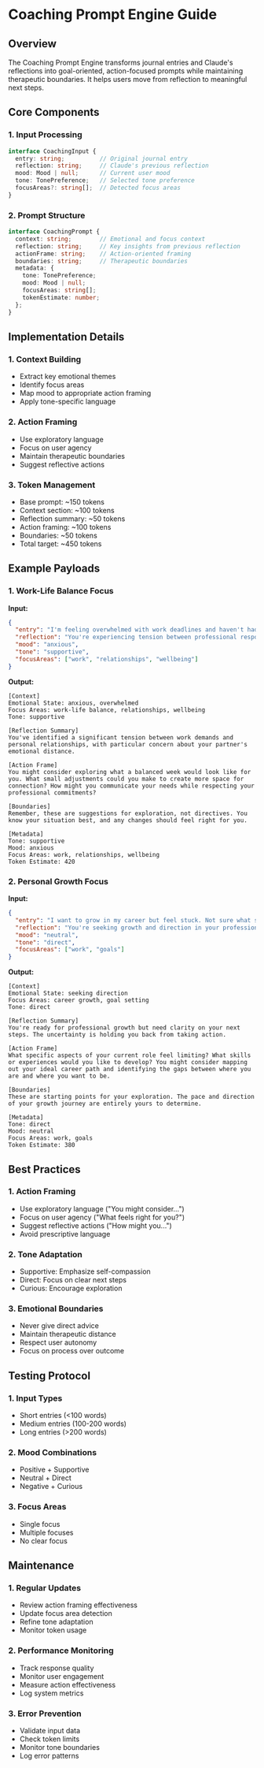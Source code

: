 # Coaching Prompt Engine Guide

## Overview
The Coaching Prompt Engine transforms journal entries and Claude's reflections into goal-oriented, action-focused prompts while maintaining therapeutic boundaries. It helps users move from reflection to meaningful next steps.

## Core Components

### 1. Input Processing
```typescript
interface CoachingInput {
  entry: string;          // Original journal entry
  reflection: string;     // Claude's previous reflection
  mood: Mood | null;      // Current user mood
  tone: TonePreference;   // Selected tone preference
  focusAreas?: string[];  // Detected focus areas
}
```

### 2. Prompt Structure
```typescript
interface CoachingPrompt {
  context: string;        // Emotional and focus context
  reflection: string;     // Key insights from previous reflection
  actionFrame: string;    // Action-oriented framing
  boundaries: string;     // Therapeutic boundaries
  metadata: {
    tone: TonePreference;
    mood: Mood | null;
    focusAreas: string[];
    tokenEstimate: number;
  };
}
```

## Implementation Details

### 1. Context Building
- Extract key emotional themes
- Identify focus areas
- Map mood to appropriate action framing
- Apply tone-specific language

### 2. Action Framing
- Use exploratory language
- Focus on user agency
- Maintain therapeutic boundaries
- Suggest reflective actions

### 3. Token Management
- Base prompt: ~150 tokens
- Context section: ~100 tokens
- Reflection summary: ~50 tokens
- Action framing: ~100 tokens
- Boundaries: ~50 tokens
- Total target: ~450 tokens

## Example Payloads

### 1. Work-Life Balance Focus
**Input:**
```json
{
  "entry": "I'm feeling overwhelmed with work deadlines and haven't had time for my family. My partner seems distant.",
  "reflection": "You're experiencing tension between professional responsibilities and personal relationships. This imbalance is affecting your emotional wellbeing.",
  "mood": "anxious",
  "tone": "supportive",
  "focusAreas": ["work", "relationships", "wellbeing"]
}
```

**Output:**
```
[Context]
Emotional State: anxious, overwhelmed
Focus Areas: work-life balance, relationships, wellbeing
Tone: supportive

[Reflection Summary]
You've identified a significant tension between work demands and personal relationships, with particular concern about your partner's emotional distance.

[Action Frame]
You might consider exploring what a balanced week would look like for you. What small adjustments could you make to create more space for connection? How might you communicate your needs while respecting your professional commitments?

[Boundaries]
Remember, these are suggestions for exploration, not directives. You know your situation best, and any changes should feel right for you.

[Metadata]
Tone: supportive
Mood: anxious
Focus Areas: work, relationships, wellbeing
Token Estimate: 420
```

### 2. Personal Growth Focus
**Input:**
```json
{
  "entry": "I want to grow in my career but feel stuck. Not sure what steps to take next.",
  "reflection": "You're seeking growth and direction in your professional life, but uncertainty is creating hesitation.",
  "mood": "neutral",
  "tone": "direct",
  "focusAreas": ["work", "goals"]
}
```

**Output:**
```
[Context]
Emotional State: seeking direction
Focus Areas: career growth, goal setting
Tone: direct

[Reflection Summary]
You're ready for professional growth but need clarity on your next steps. The uncertainty is holding you back from taking action.

[Action Frame]
What specific aspects of your current role feel limiting? What skills or experiences would you like to develop? You might consider mapping out your ideal career path and identifying the gaps between where you are and where you want to be.

[Boundaries]
These are starting points for your exploration. The pace and direction of your growth journey are entirely yours to determine.

[Metadata]
Tone: direct
Mood: neutral
Focus Areas: work, goals
Token Estimate: 380
```

## Best Practices

### 1. Action Framing
- Use exploratory language ("You might consider...")
- Focus on user agency ("What feels right for you?")
- Suggest reflective actions ("How might you...")
- Avoid prescriptive language

### 2. Tone Adaptation
- Supportive: Emphasize self-compassion
- Direct: Focus on clear next steps
- Curious: Encourage exploration

### 3. Emotional Boundaries
- Never give direct advice
- Maintain therapeutic distance
- Respect user autonomy
- Focus on process over outcome

## Testing Protocol

### 1. Input Types
- Short entries (<100 words)
- Medium entries (100-200 words)
- Long entries (>200 words)

### 2. Mood Combinations
- Positive + Supportive
- Neutral + Direct
- Negative + Curious

### 3. Focus Areas
- Single focus
- Multiple focuses
- No clear focus

## Maintenance

### 1. Regular Updates
- Review action framing effectiveness
- Update focus area detection
- Refine tone adaptation
- Monitor token usage

### 2. Performance Monitoring
- Track response quality
- Monitor user engagement
- Measure action effectiveness
- Log system metrics

### 3. Error Prevention
- Validate input data
- Check token limits
- Monitor tone boundaries
- Log error patterns 